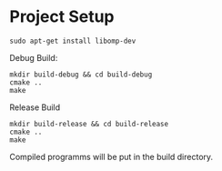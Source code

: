 # Project Setup

```
sudo apt-get install libomp-dev
```

Debug Build:
``` 
mkdir build-debug && cd build-debug
cmake ..
make
```

Release Build
``` 
mkdir build-release && cd build-release
cmake ..
make
```


Compiled programms will be put in the build directory.
